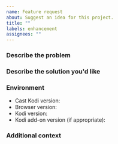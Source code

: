 ```yaml
---
name: Feature request
about: Suggest an idea for this project.
title: ""
labels: enhancement
assignees: ""
---
```


### Describe the problem

<!-- A clear and concise description of what the problem is. Ex. I'm always
     frustrated when [...] -->

### Describe the solution you'd like

<!-- A clear and concise description of what you want to happen. -->

### Environment

- Cast Kodi version<!-- e.g. 7.2.0 -->:
- Browser version<!-- e.g. Chrome 111.0.5563.64, Firefox 111.0 -->:
- Kodi version<!-- e.g. 19.5 -->:
- Kodi add-on version (if appropriate)<!-- e.g. YouTube 6.8.25+matrix.1 -->:

### Additional context

<!-- Add any other context or screenshots about the feature request here. -->
